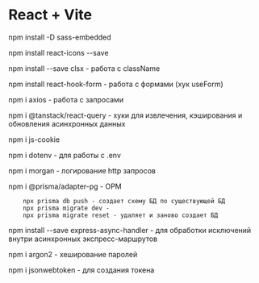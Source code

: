 # React + Vite

npm install -D sass-embedded 

npm install react-icons --save

npm install --save clsx - работа с className

npm install react-hook-form - работа с формами (хук useForm) 

npm i axios - работа с запросами

npm i @tanstack/react-query - хуки для извлечения, кэширования и обновления асинхронных данных

npm i js-cookie 






npm i dotenv - для работы с .env

npm i morgan - логирование http запросов

npm i @prisma/adapter-pg - ОРМ

        npx prisma db push - создает схему БД по существующей БД
        npx prisma migrate dev - 
        npx prisma migrate reset - удаляет и заново создает БД

npm install --save express-async-handler - для обработки исключений внутри асинхронных экспресс-маршрутов

npm i argon2 - хеширование паролей 

npm i jsonwebtoken - для создания токена
